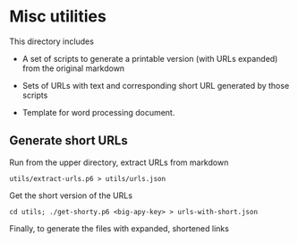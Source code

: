 # Misc utilities

This directory includes

* A set of scripts to generate a printable version (with URLs
  expanded) from the original markdown
  
* Sets of URLs with text and corresponding short URL generated by
  those scripts
  
* Template for word processing document.

## Generate short URLs

Run from the upper directory, extract URLs from markdown

    utils/extract-urls.p6 > utils/urls.json 
	
Get the short version of the URLs

	cd utils; ./get-shorty.p6 <big-apy-key> > urls-with-short.json
	
Finally, to generate the files with expanded, shortened links

	
	
